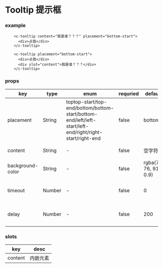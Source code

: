 # Tooltip 提示框

### example

```
    <c-tooltip content="我是谁？？？" placement="bottom-start">
      <div>点我</div>
    </c-tooltip>

    <c-tooltip placement="bottom-start">
      <div>点我</div>
      <div slot="content">我是谁？？？</div>
    </c-tooltip>
```

### props

| key              | type   | enum                                                                                                     | requried | default               | desc               |
| ---------------- | ------ | -------------------------------------------------------------------------------------------------------- | -------- | --------------------- | ------------------ |
| placement        | String | toptop-start/top-end/bottom/bottom-start/bottom-end/left/left-start/left-end/right/right-start/right-end | false    | bottom                | 显示位置           |
| content          | String | -                                                                                                        | false    | 空字符串              | 内容区域           |
| background-color | String | -                                                                                                        | false    | rgba(70, 76, 91, 0.9) | 背景颜色           |
| timeout          | Number | -                                                                                                        | false    | 0                     | 消失等待时间（ms） |
| delay            | Number | -                                                                                                        | false    | 200                   | 出现延迟时间（ms） |

### slots

| key     | desc     |
| ------- | -------- |
| content | 内嵌元素 |


